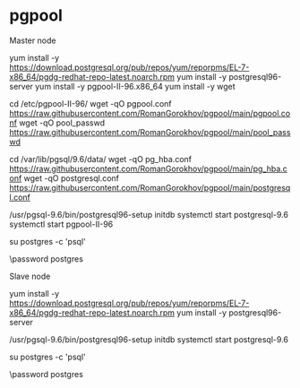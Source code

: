 # pgpool


Master node

yum install -y https://download.postgresql.org/pub/repos/yum/reporpms/EL-7-x86_64/pgdg-redhat-repo-latest.noarch.rpm
yum install -y postgresql96-server
yum install -y pgpool-II-96.x86_64
yum install -y wget

cd /etc/pgpool-II-96/
wget -qO pgpool.conf  https://raw.githubusercontent.com/RomanGorokhov/pgpool/main/pgpool.conf
wget -qO pool_passwd https://raw.githubusercontent.com/RomanGorokhov/pgpool/main/pool_passwd

cd /var/lib/pgsql/9.6/data/
wget -qO pg_hba.conf https://raw.githubusercontent.com/RomanGorokhov/pgpool/main/pg_hba.conf
wget -qO postgresql.conf  https://raw.githubusercontent.com/RomanGorokhov/pgpool/main/postgresql.conf

/usr/pgsql-9.6/bin/postgresql96-setup initdb
systemctl start postgresql-9.6
systemctl start pgpool-II-96

su postgres -c 'psql'

\password postgres


Slave node

yum install -y https://download.postgresql.org/pub/repos/yum/reporpms/EL-7-x86_64/pgdg-redhat-repo-latest.noarch.rpm
yum install -y postgresql96-server

/usr/pgsql-9.6/bin/postgresql96-setup initdb
systemctl start postgresql-9.6

su postgres -c 'psql'

\password postgres

